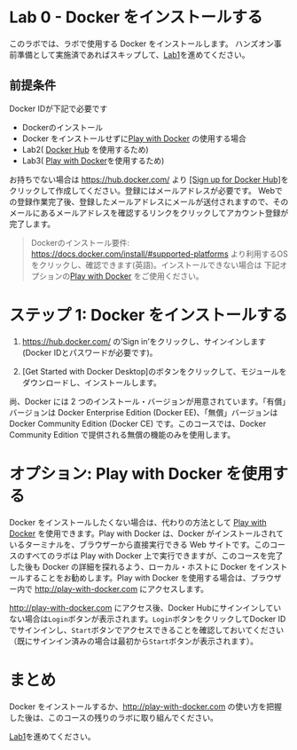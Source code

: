 # Lab 0 - Docker をインストールする

このラボでは、ラボで使用する Docker をインストールします。 
ハンズオン事前準備として実施済であればスキップして、[Lab1](lab1.md)を進めてください。


## 前提条件

Docker IDが下記で必要です
- Dockerのインストール
- Docker をインストールせずに[Play with Docker](http://play-with-docker.com) の使用する場合
- Lab2( [Docker Hub](https://hub.docker.com/) を使用するため)
- Lab3( [Play with Docker](http://play-with-docker.com)を使用するため)

お持ちでない場合は https://hub.docker.com/ より [[Sign up for Docker Hub]](https://hub.docker.com/signup)をクリックして作成してください。登録にはメールアドレスが必要です。
Webでの登録作業完了後、登録したメールアドレスにメールが送付されますので、そのメールにあるメールアドレスを確認するリンクをクリックしてアカウント登録が完了します。

> Dockerのインストール要件:
> https://docs.docker.com/install/#supported-platforms より利用するOSをクリックし、確認できます(英語)。インストールできない場合は 下記オプションの[Play with Docker](http://play-with-docker.com) をご使用ください。

# ステップ 1: Docker をインストールする

1. https://hub.docker.com/ の’Sign in’をクリックし、サインインします(Docker IDとパスワードが必要です)。

2. [Get Started with Docker Desktop]のボタンをクリックして、モジュールをダウンロードし、インストールします。

尚、Docker には 2 つのインストール・バージョンが用意されています。「有償」バージョンは Docker Enterprise Edition (Docker EE)、「無償」バージョンは Docker Community Edition (Docker CE) です。このコースでは、Docker Community Edition で提供される無償の機能のみを使用します。

# **オプション:** Play with Docker を使用する
Docker をインストールしたくない場合は、代わりの方法として [Play with Docker](http://play-with-docker.com) を使用できます。Play with Docker は、Docker がインストールされているターミナルを、ブラウザーから直接実行できる Web サイトです。このコースのすべてのラボは Play with Docker 上で実行できますが、このコースを完了した後も Docker の詳細を探れるよう、ローカル・ホストに Docker をインストールすることをお勧めします。Play with Docker を使用する場合は、ブラウザー内で http://play-with-docker.com にアクセスします。

http://play-with-docker.com にアクセス後、Docker Hubにサインインしていない場合は`Login`ボタンが表示されます。`Login`ボタンをクリックしてDocker IDでサインインし、`Start`ボタンでアクセスできることを確認しておいてください（既にサインイン済みの場合は最初から`Start`ボタンが表示されます）。

# まとめ

Docker をインストールするか、http://play-with-docker.com の使い方を把握した後は、このコースの残りのラボに取り組んでください。

[Lab1](lab1.md)を進めてください。

